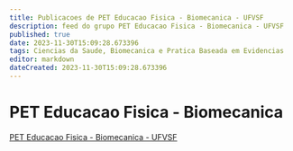 ```yaml
---
title: Publicacoes de PET Educacao Fisica - Biomecanica - UFVSF 
description: feed do grupo PET Educacao Fisica - Biomecanica - UFVSF
published: true
date: 2023-11-30T15:09:28.673396
tags: Ciencias da Saude, Biomecanica e Pratica Baseada em Evidencias
editor: markdown
dateCreated: 2023-11-30T15:09:28.673396
---
```


# PET Educacao Fisica - Biomecanica
[PET Educacao Fisica - Biomecanica - UFVSF](/grupo/256PETEducacaoFisicaBiomecanicaUFVSF.md)